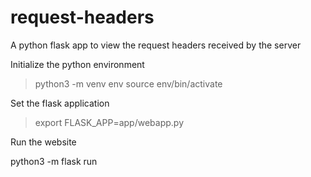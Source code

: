 # request-headers
A python flask app to view the request headers received by the server

Initialize the python environment

> python3 -m venv env
> source env/bin/activate

Set the flask application

> export FLASK_APP=app/webapp.py

Run the website

python3 -m flask run